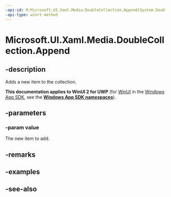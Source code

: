 ```yaml
---
-api-id: M:Microsoft.UI.Xaml.Media.DoubleCollection.Append(System.Double)
-api-type: winrt method
---
```


<!-- Method syntax
public void Append(System.Double value)
-->

# Microsoft.UI.Xaml.Media.DoubleCollection.Append

## -description
Adds a new item to the collection.

**This documentation applies to WinUI 2 for UWP** (for [WinUI](/windows/apps/winui/winui3/) in the [Windows App SDK](/windows/apps/windows-app-sdk/), see the **[Windows App SDK namespaces](/windows/windows-app-sdk/api/winrt/)**).

## -parameters
### -param value
The new item to add.

## -remarks

## -examples

## -see-also
